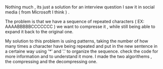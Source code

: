   Nothing much , its just a solution for an interview question I saw it in social media ( from Microsoft I think ) .
  
  The problem is that we have a sequence of repeated characters ( EX: AAAABBBBBCCCCCCC ) we want to compresse it ,
while still being able to expand it back to the original one.

  My solution to this problem is using patterns, taking the number of how many times a character have being repeated
and put in the new sentence in a certaine way using '*' and '.' to organize the sequence.
check the code for more information and to understand it more.
  I made the two algorithems , the compressing and the decompressing one. 
